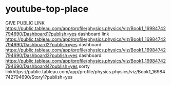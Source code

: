 # youtube-top-place

GIVE PUBLIC LINK https://public.tableau.com/app/profile/physics.physics/viz/Book1_16984742794690/Dashboard1?publish=yes
dashboard link https://public.tableau.com/app/profile/physics.physics/viz/Book1_16984742794690/Dashboard2?publish=yes
dashboard https://public.tableau.com/app/profile/physics.physics/viz/Book1_16984742794690/Dashboard3?publish=yes
dashboard https://public.tableau.com/app/profile/physics.physics/viz/Book1_16984742794690/Dashboard4?publish=yes
sorty linkhttps://public.tableau.com/app/profile/physics.physics/viz/Book1_16984742794690/Story1?publish=yes
